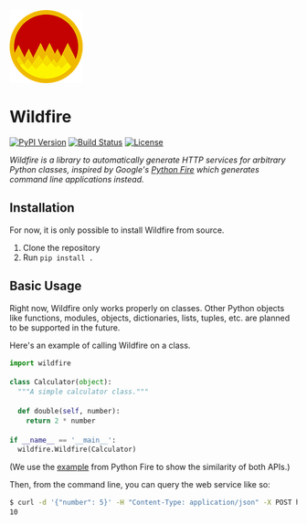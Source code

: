 ![wildfire logo](logo.png)

# Wildfire

[![PyPI Version](https://img.shields.io/pypi/v/wildfire.svg)](https://pypi.python.org/pypi/wildfire)
[![Build Status](https://travis-ci.org/floscha/wildfire.svg?branch=master)](https://travis-ci.org/floscha/wildfire)
[![License](https://img.shields.io/badge/License-Apache%202.0-blue.svg)](https://opensource.org/licenses/Apache-2.0)

*Wildfire is a library to automatically generate HTTP services for arbitrary Python classes, inspired by Google's [Python Fire](https://opensource.google.com/projects/python-fire) which generates command line applications instead.*

## Installation

For now, it is only possible to install Wildfire from source.
1. Clone the repository
1. Run `pip install .`


## Basic Usage

Right now, Wildfire only works properly on classes.
Other Python objects like functions, modules, objects, dictionaries, lists, tuples, etc. are planned to be supported in the future.

Here's an example of calling Wildfire on a class.

```python
import wildfire

class Calculator(object):
  """A simple calculator class."""

  def double(self, number):
    return 2 * number

if __name__ == '__main__':
  wildfire.Wildfire(Calculator)
```
(We use the [example](https://github.com/google/python-fire#basic-usage) from Python Fire to show the similarity of both APIs.)

Then, from the command line, you can query the web service like so:

```bash
$ curl -d '{"number": 5}' -H "Content-Type: application/json" -X POST http://localhost:5000/double
10
```
